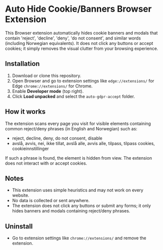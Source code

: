 # Auto Hide Cookie/Banners Browser Extension

This Browser extension automatically hides cookie banners and modals that contain 'reject', 'decline', 'deny', 'do not consent', and similar words (including Norwegian equivalents). It does not click any buttons or accept cookies; it simply removes the visual clutter from your browsing experience.

## Installation

1. Download or clone this repository.
2. Open Browser and go to extension settings like `edge://extensions/` for Edge `chrome://extensions/` for Chrome.
3. Enable **Developer mode** (top right).
4. Click **Load unpacked** and select the `auto-gdpr-accept` folder.

## How it works

The extension scans every page you visit for visible elements containing common reject/deny phrases (in English and Norwegian) such as:
- reject, decline, deny, do not consent, disable
- avslå, avvis, nei, ikke tillat, avslå alle, avvis alle, tilpass, tilpass cookies, cookieinnstillinger

If such a phrase is found, the element is hidden from view. The extension does not interact with or accept cookies.

## Notes
- This extension uses simple heuristics and may not work on every website.
- No data is collected or sent anywhere.
- The extension does not click any buttons or submit any forms; it only hides banners and modals containing reject/deny phrases.

## Uninstall
- Go to extension settings like `chrome://extensions/` and remove the extension. 